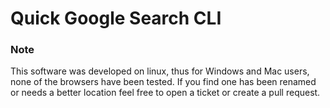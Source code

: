 # Quick Google Search CLI


### Note
This software was developed on linux, thus for Windows and Mac users, 
none of the browsers have been tested. If you find one has been renamed or needs a better location
feel free to open a ticket or create a pull request.